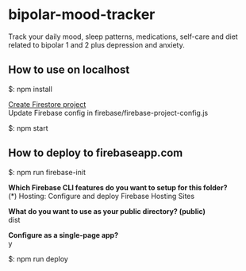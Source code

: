 # bipolar-mood-tracker

Track your daily mood, sleep patterns, medications, self-care and diet related to bipolar 1 and 2 plus depression and anxiety.

## How to use on localhost

$: npm install

[Create Firestore project](https://firebase.google.com/docs/firestore/quickstart)  
Update Firebase config in firebase/firebase-project-config.js

$: npm start

## How to deploy to firebaseapp.com

$: npm run firebase-init

**Which Firebase CLI features do you want to setup for this folder?**  
(*) Hosting: Configure and deploy Firebase Hosting Sites

**What do you want to use as your public directory? (public)**  
dist

**Configure as a single-page app?**  
y

$: npm run deploy
